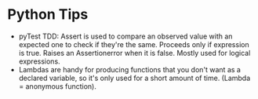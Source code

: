 # Python Tips

- pyTest TDD: Assert is used to compare an observed value with an expected one to check if they're the same. Proceeds only if expression is true. Raises an Assertionerror when it is false. Mostly used for logical expressions.
- Lambdas are handy for producing functions that you don't want as a declared variable, so it's only used for a short amount of time. (Lambda = anonymous function).
